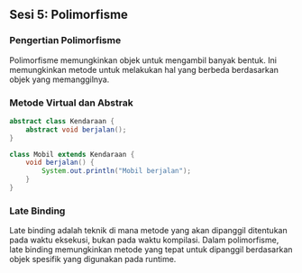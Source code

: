 ## **Sesi 5: Polimorfisme**

### **Pengertian Polimorfisme**
Polimorfisme memungkinkan objek untuk mengambil banyak bentuk. Ini memungkinkan metode untuk melakukan hal yang berbeda berdasarkan objek yang memanggilnya.

### **Metode Virtual dan Abstrak**
```java
abstract class Kendaraan {
    abstract void berjalan();
}

class Mobil extends Kendaraan {
    void berjalan() {
        System.out.println("Mobil berjalan");
    }
}
```

### **Late Binding**
Late binding adalah teknik di mana metode yang akan dipanggil ditentukan pada waktu eksekusi, bukan pada waktu kompilasi. Dalam polimorfisme, late binding memungkinkan metode yang tepat untuk dipanggil berdasarkan objek spesifik yang digunakan pada runtime.
